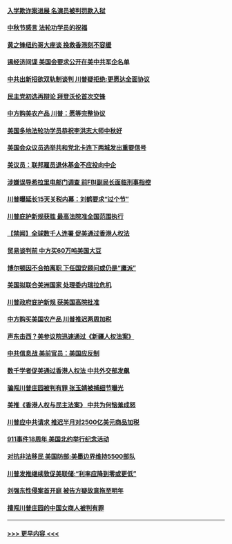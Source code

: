 #### [入学欺诈案进展 名演员被判罚款入狱](../pages/prog203/a102664345.md?t=09132333) 
#### [中秋节感言 法轮功学员的祝福](../pages/prog203/a102664327.md?t=09132333) 
#### [黄之锋纽约哥大座谈 挽救香港刻不容缓](../pages/prog203/a102664307.md?t=09132333) 
#### [遏经济间谍 美国会要求公开在美中共军企名单](../pages/prog203/a102664243.md?t=09132333) 
#### [中共出新招欲双轨制谈判 川普疑拒绝:更愿达全面协议](../pages/prog203/a102664078.md?t=09132333) 
#### [民主党初选再辩论  拜登沃伦首次交锋](../pages/prog203/a102664105.md?t=09132333) 
#### [中方购美农产品 川普：愿等完整协议](../pages/prog203/a102664076.md?t=09132333) 
#### [美国多地法轮功学员恭祝李洪志大师中秋好](../pages/prog203/a102664006.md?t=09132333) 
#### [美国会众议员选举共和党北卡连下两城发出重要信号](../pages/prog203/a102663584.md?t=09132333) 
#### [美议员：联邦雇员退休基金不应投向中企](../pages/prog203/a102663909.md?t=09132333) 
#### [涉嫌误导希拉里电邮门调查 前FBI副局长面临刑事指控](../pages/prog203/a102663652.md?t=09132333) 
#### [川普曝延长15天关税内幕：刘鹤要求“过个节”](../pages/prog203/a102663663.md?t=09132333) 
#### [川普庇护新规获胜 最高法院准全国范围执行](../pages/prog203/a102663511.md?t=09132333) 
#### [【禁闻】全球数千人连署 促美通过香港人权法](../pages/prog203/a102663609.md?t=09132333) 
#### [贸易谈判前 中方买60万吨美国大豆](../pages/prog203/a102663597.md?t=09132333) 
#### [博尔顿因不合拍离职 下任国安顾问或仍是“鹰派”](../pages/prog203/a102663553.md?t=09132333) 
#### [美国拟联合美洲国家 处理委内瑞拉危机](../pages/prog203/a102663408.md?t=09132333) 
#### [川普政府庇护新规 获美国高院批准](../pages/prog203/a102663403.md?t=09132333) 
#### [中方购买美国农产品 川普推迟两周加税](../pages/prog203/a102663378.md?t=09132333) 
#### [声东击西？美参议院迅速通过《新疆人权法案》](../pages/prog203/a102663360.md?t=09132333) 
#### [中共信息战 美前官员：美国应反制](../pages/prog203/a102663181.md?t=09132333) 
#### [数千学者促美通过香港人权法 中共外交部发飙](../pages/prog203/a102663168.md?t=09132333) 
#### [骗闯川普庄园被判有罪 张玉婧被捕细节曝光](../pages/prog203/a102663058.md?t=09132333) 
#### [美推《香港人权与民主法案》 中共为何恼羞成怒](../pages/prog203/a102663047.md?t=09132333) 
#### [川普应中共请求 推迟半月对2500亿美元商品加税](../pages/prog203/a102663018.md?t=09132333) 
#### [911事件18周年 美国北约举行纪念活动](../pages/prog203/a102662894.md?t=09132333) 
#### [对抗非法移民 美国防部:美墨边界维持5500部队](../pages/prog203/a102662846.md?t=09132333) 
#### [川普发推继续敦促美联储:“利率应降到零或更低”](../pages/prog203/a102662811.md?t=09132333) 
#### [刘强东性侵案首开庭 被告方疑故意拖至明年](../pages/prog203/a102662880.md?t=09132333) 
#### [擅闯川普庄园的中国女商人被判有罪](../pages/prog203/a102662927.md?t=09132333) 

----
#### [ >>> 更早内容 <<< ](../indexes/prog203-earlier.md)
